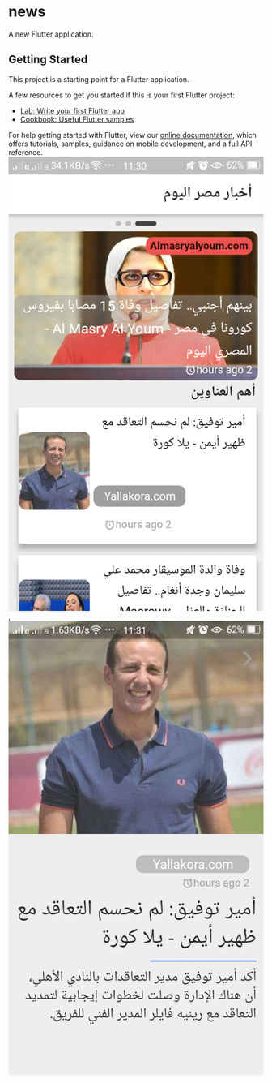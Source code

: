 # news

A new Flutter application.

## Getting Started


This project is a starting point for a Flutter application.

A few resources to get you started if this is your first Flutter project:

- [Lab: Write your first Flutter app](https://flutter.dev/docs/get-started/codelab)
- [Cookbook: Useful Flutter samples](https://flutter.dev/docs/cookbook)

For help getting started with Flutter, view our
[online documentation](https://flutter.dev/docs), which offers tutorials,
samples, guidance on mobile development, and a full API reference.
![](New%20folder/Screenshot_2020-04-09-23-30-54-72.png),![](New%20folder/Screenshot_2020-04-09-23-31-01-17.png)

